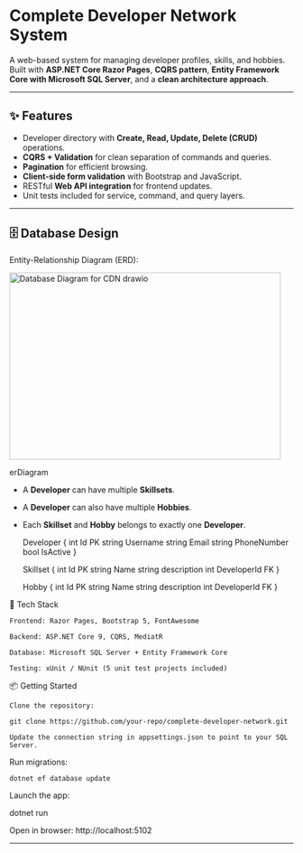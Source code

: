 # Complete Developer Network System

A web-based system for managing developer profiles, skills, and hobbies.  
Built with **ASP.NET Core Razor Pages**, **CQRS pattern**, **Entity Framework Core with Microsoft SQL Server**, and a **clean architecture approach**.

---

## ✨ Features
- Developer directory with **Create, Read, Update, Delete (CRUD)** operations.
- **CQRS + Validation** for clean separation of commands and queries.
- **Pagination** for efficient browsing.
- **Client-side form validation** with Bootstrap and JavaScript.
- RESTful **Web API integration** for frontend updates.
- Unit tests included for service, command, and query layers.

---

## 🗄️ Database Design

Entity-Relationship Diagram (ERD):

<img width="481" height="331" alt="Database Diagram for CDN drawio" src="https://github.com/user-attachments/assets/3fac9219-d21c-4285-9dd7-2920a5fe3241" />

erDiagram
- A **Developer** can have multiple **Skillsets**.  
- A **Developer** can also have multiple **Hobbies**.  
- Each **Skillset** and **Hobby** belongs to exactly one **Developer**.

    Developer {
        int Id PK
        string Username
        string Email
        string PhoneNumber
        bool IsActive
    }

    Skillset {
        int Id PK
        string Name
        string description
        int DeveloperId FK
    }

    Hobby {
        int Id PK
        string Name
        string description
        int DeveloperId FK
    }

🚀 Tech Stack

    Frontend: Razor Pages, Bootstrap 5, FontAwesome

    Backend: ASP.NET Core 9, CQRS, MediatR

    Database: Microsoft SQL Server + Entity Framework Core

    Testing: xUnit / NUnit (5 unit test projects included)

📦 Getting Started

    Clone the repository:

    git clone https://github.com/your-repo/complete-developer-network.git

    Update the connection string in appsettings.json to point to your SQL Server.

Run migrations:

    dotnet ef database update

Launch the app:

   dotnet run

  Open in browser: http://localhost:5102



---

